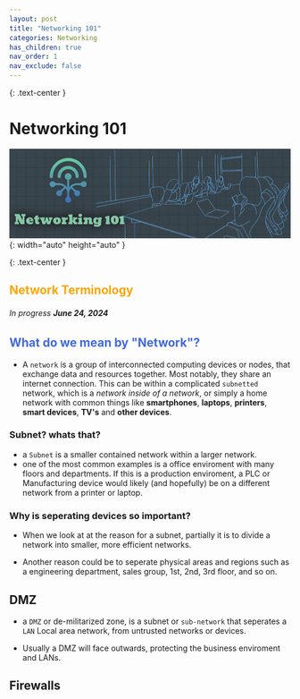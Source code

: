 ```yaml
---
layout: post
title: "Networking 101" 
categories: Networking
has_children: true
nav_order: 1
nav_exclude: false
---
```


{: .text-center }
# Networking 101

![netw1](/assets/netw1.jpg){: width="auto" height="auto" }

{: .text-center }
## <span style="color: orange; font-weight: bold;">Network Terminology</span>

###### In progress ***June 24, 2024***


##  <span style="color: royalblue; font-weight: bold;">What do we mean by "Network"?</span>


- A `network` is a group of interconnected computing devices or nodes, that exchange data and resources together. Most notably, they share an internet connection. This can be within a complicated `subnetted` network, which is a *network inside of a network*, or simply a home network with common things like **smartphones**, **laptops**, **printers**, **smart devices**, **TV's** and **other devices**.

### Subnet? whats that?

- a `Subnet` is a smaller contained network within a larger network.
- one of the most common examples is a office enviroment with many floors and departments. If this is a production enviroment, a PLC or Manufacturing device would likely (and hopefully) be on a different network from a printer or laptop. 

### Why is seperating devices so important? 

- When we look at at the reason for a subnet, partially it is to divide a network into smaller, more efficient networks.

- Another reason could be to seperate physical areas and regions such as a engineering department, sales group, 1st, 2nd, 3rd floor, and so on.

## DMZ

- a `DMZ` or de-militarized zone, is a subnet or `sub-network` that seperates a `LAN` Local area network, from untrusted networks or devices. 

- Usually a DMZ will face outwards, protecting the business enviroment and LANs. 

## Firewalls

